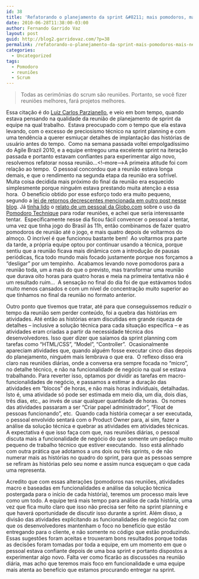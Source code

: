 ```yaml
---
id: 38
title: 'Refatorando o planejamento da sprint &#8211; mais pomodoros, mais negócio'
date: 2010-06-28T11:38:00-03:00
author: Fernando Garrido Vaz
layout: post
guid: http://blog2.garridovaz.com/?p=38
permalink: /refatorando-o-planejamento-da-sprint-mais-pomodoros-mais-negocio/
categories:
  - Uncategorized
tags:
  - Pomodoro
  - reuniões
  - Scrum
---
```

<!--:en-->

<blockquote class="posterous_short_quote">
  <p>
    Todas as cerimônias do scrum são reuniões. Portanto, se você fizer reuniões melhores, fará projetos melhores.
  </p>
</blockquote>

Essa citação é do <a href="http://twitter.com/lcparzianello" target="_self">Luiz Carlos Parzianello</a>, e veio em bom tempo, quando estava pensando na qualidade da reunião de planejamento de sprint da equipe na qual trabalho.  Estava preocupado com o tempo que ela estava levando, com o excesso de preciosismo técnico na sprint planning e com uma tendência a querer esmiuçar detalhes de implantação das histórias de usuário antes do tempo.  Como na semana passada voltei empolgadíssimo do Agile Brazil 2010, e a equipe entregou uma excelente sprint na iteração passada e portanto estavam confiantes para experimentar algo novo, resolvemos refatorar nossa reunião&#8230;<!&#8211;more&#8211;>A primeira atitude foi com relação ao tempo.  O pessoal concordou que a reunião estava longa demais, e que o rendimento na segunda etapa da reunião era sofrível.  Muita coisa decidida mais próximo do final da reunião era esquecido simplesmente porque ninguém estava prestando muita atenção a essa hora.  O benefício obtido por esse esforço todo era muito pequeno, segundo a <a href="http://blog.garridovaz.com/planejamento-agil-e-a-lei-de-retornos-decresc" target="_blank">lei de retornos decrescentes mencionada em outro post nesse blog</a>. Já <a href="http://blog.garridovaz.com/dividindo-reunioes-em-pomodoros-parece-otimo" target="_blank">tinha lido</a> o <a href="http://agiletales.com/agile/stop-wasting-your-time-timebox-it/" target="_blank">relato de um pessoal da Globo.com</a> sobre o uso da <a href="http://blog.garridovaz.com/tag/pomodoro" target="_blank">Pomodoro Technique</a> para rodar reuniões, e achei que seria interessante tentar.  Especificamente nesse dia ficou fácil convencer o pessoal a tentar, uma vez que tinha jogo do Brasil às 11h, então combinamos de fazer quatro pomodoros de reunião até o jogo, e mais quatro depois de voltarmos do almoço. O incrível é que funcionou bastante bem!  Ao voltarmos pra parte da tarde, a própria equipe optou por continuar usando a técnica, porque sentiu que a reunião ficava mais dinâmica com a introdução de pausas periódicas, fica todo mundo mais focado justamente porque nos forçamos a &#8220;desligar&#8221; por um tempinho.  Acabamos levando nove pomodoros para a reunião toda, um a mais do que o previsto, mas transformar uma reunião que durava oito horas para quatro horas e meia na primeira tentativa não é um resultado ruim&#8230;  A sensação no final do dia foi de que estávamos todos muito menos cansados e com um nível de concentração muito superior ao que tínhamos no final da reunião no formato anterior.

Outro ponto que tivemos que tratar, até para que conseguíssemos reduzir o tempo da reunião sem perder conteúdo, foi a quebra das histórias em atividades. Até então as histórias eram discutidas em grande riqueza de detalhes &#8211; inclusive a solução técnica para cada situação específica &#8211; e as atividades eram criadas a partir da necessidade técnica dos desenvolvedores. Isso quer dizer que saíamos da sprint planning com tarefas como &#8220;HTML/CSS&#8221;, &#8220;Model&#8221;, &#8220;Controller&#8221;.  Ocasionalmente apareciam atividades que, quando alguém fosse executar cinco dias depois do planejamento, ninguém mais lembrava o que era.  O reflexo disso era claro nas reuniões diárias, onde a conversa era sempre focada no &#8220;micro&#8221;, no detalhe técnico, e não na funcionalidade de negócio na qual se estava trabalhando. Para reverter isso, optamos por dividir as tarefas em macro-funcionalidades de negócio, e passamos a estimar a duração das atividades em &#8220;blocos&#8221; de horas, e não mais horas individuais, detalhadas.  Isto é, uma atividade só pode ser estimada em meio dia, um dia, dois dias, três dias, etc., ao invés de usar qualquer quantidade de horas.  Os nomes das atividades passaram a ser &#8220;Criar papel administrador&#8221;, &#8220;Float de pessoas funcionando&#8221;, etc.  Quando cada história começar a ser executada, o pessoal envolvido sentará com o Product Owner para, aí sim, fazer a análise da solução técnica e quebrar as atividades em atividades técnicas.  A expectativa é que isso faça com que, nas reuniões diárias, o pessoal discuta mais a funcionalidade de negócio do que somente um pedaço muito pequeno de trabalho técnico que estiver executando.  Isso está alinhado com outra prática que adotamos a uns dois ou três sprints, o de não numerar mais as histórias no quadro do sprint, para que as pessoas sempre se refiram às histórias pelo seu nome e assim nunca esqueçam o que cada uma representa.

Acredito que com essas alterações (pomodoros nas reuniões, atividades macro e baseadas em funcionalidades e análise da solução técnica postergada para o início de cada história), teremos um processo mais leve como um todo. A equipe terá mais tempo para análise de cada história, uma vez que fica muito claro que isso não precisa ser feito na sprint planning e que haverá oportunidade de discutir isso durante a sprint. Além disso, a divisão das atividades explicitando as funcionalidades de negócio faz com que os desenvolvedores mantenham o foco no benefício que estão entregando para o cliente, e não somente no código que estão produzindo. Essas sugestões foram aceitas e trouxeram bons resultados porque todas as decisões foram tomadas por toda a equipe, em um momento em que o pessoal estava confiante depois de uma boa sprint e portanto dispostos a experimentar algo novo. Falta ver como ficarão as discussões na reunião diária, mas acho que teremos mais foco em funcionalidade e uma equipe mais atenta ao benefício que estamos procurando entregar na sprint.<!--:-->